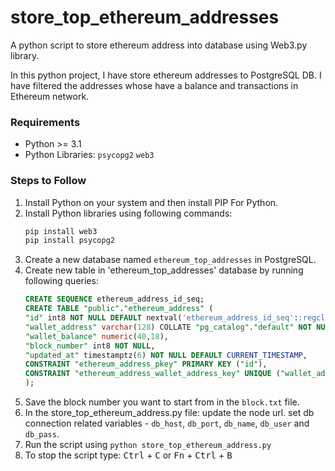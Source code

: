 # store_top_ethereum_addresses
A python script to store ethereum address into database using Web3.py library.

In this python project, I have store ethereum addresses to PostgreSQL DB. I have filtered the addresses whose have a balance and transactions in Ethereum network.

### Requirements

* Python >= 3.1
* Python Libraries: `psycopg2` `web3`

### Steps to Follow

1. Install Python on your system and then install PIP For Python.
2. Install Python libraries using following commands:
    ```bash
    pip install web3
    pip install psycopg2
    ```
3. Create a new database named `ethereum_top_addresses` in PostgreSQL.
4. Create new table in 'ethereum_top_addresses' database by running following queries:
    ```sql
    CREATE SEQUENCE ethereum_address_id_seq;
    CREATE TABLE "public"."ethereum_address" (
    "id" int8 NOT NULL DEFAULT nextval('ethereum_address_id_seq'::regclass),
    "wallet_address" varchar(128) COLLATE "pg_catalog"."default" NOT NULL,
    "wallet_balance" numeric(40,18),
    "block_number" int8 NOT NULL,
    "updated_at" timestamptz(6) NOT NULL DEFAULT CURRENT_TIMESTAMP,
    CONSTRAINT "ethereum_address_pkey" PRIMARY KEY ("id"),
    CONSTRAINT "ethereum_address_wallet_address_key" UNIQUE ("wallet_address")
    );
    ```
5. Save the block number you want to start from in the `block.txt` file.
6. In the store_top_ethereum_address.py file:
	update the node url.
	set db connection related variables - `db_host`, `db_port`, `db_name`, `db_user` and `db_pass`.
8. Run the script using `python store_top_ethereum_address.py`
9. To stop the script type: <kbd>Ctrl</kbd> + <kbd>C</kbd> or <kbd>Fn</kbd> + <kbd>Ctrl</kbd> + <kbd>B</kbd>
